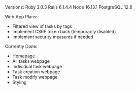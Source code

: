 Versions:
Ruby 3.0.3
Rails 6.1.4.4
Node 16.13.1
PostgreSQL 12.9

Web App Plans:
- Filtered view of tasks by tags
- Implement CSRF token back (temporarily disabled)
- Implement security measures if needed

Currently Done:
- Homepage
- All tasks webpage
- Individual task webpage
- Task creation webpage
- Task modify webpage
- Styling